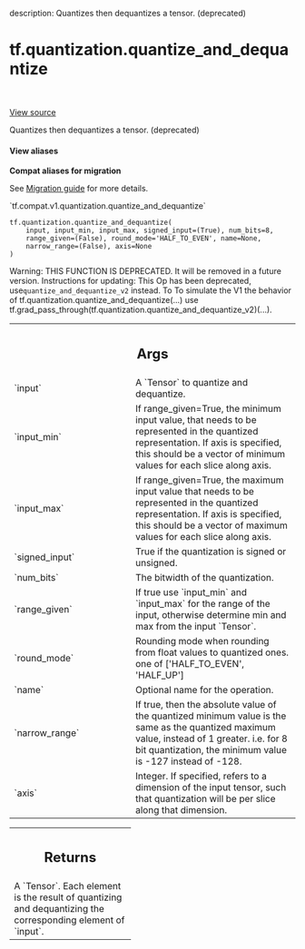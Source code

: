 description: Quantizes then dequantizes a tensor. (deprecated)

<div itemscope itemtype="http://developers.google.com/ReferenceObject">
<meta itemprop="name" content="tf.quantization.quantize_and_dequantize" />
<meta itemprop="path" content="Stable" />
</div>

# tf.quantization.quantize_and_dequantize

<!-- Insert buttons and diff -->

<table class="tfo-notebook-buttons tfo-api nocontent" align="left">

</table>

<a target="_blank" href="/code/stable/tensorflow/python/ops/array_ops.py">View source</a>



Quantizes then dequantizes a tensor. (deprecated)

<section class="expandable">
  <h4 class="showalways">View aliases</h4>
  <p>
<b>Compat aliases for migration</b>
<p>See
<a href="https://www.tensorflow.org/guide/migrate">Migration guide</a> for
more details.</p>
<p>`tf.compat.v1.quantization.quantize_and_dequantize`</p>
</p>
</section>

<pre class="devsite-click-to-copy prettyprint lang-py tfo-signature-link">
<code>tf.quantization.quantize_and_dequantize(
    input, input_min, input_max, signed_input=(True), num_bits=8,
    range_given=(False), round_mode=&#x27;HALF_TO_EVEN&#x27;, name=None,
    narrow_range=(False), axis=None
)
</code></pre>



<!-- Placeholder for "Used in" -->

Warning: THIS FUNCTION IS DEPRECATED. It will be removed in a future version.
Instructions for updating:
This Op has been deprecated, use`quantize_and_dequantize_v2` instead. To To simulate the V1 the behavior of tf.quantization.quantize_and_dequantize(...) use tf.grad_pass_through(tf.quantization.quantize_and_dequantize_v2)(...).

<!-- Tabular view -->
 <table class="responsive fixed orange">
<colgroup><col width="214px"><col></colgroup>
<tr><th colspan="2"><h2 class="add-link">Args</h2></th></tr>

<tr>
<td>
`input`
</td>
<td>
A `Tensor` to quantize and dequantize.
</td>
</tr><tr>
<td>
`input_min`
</td>
<td>
If range_given=True, the minimum input value, that needs to be
represented in the quantized representation. If axis is specified, this
should be a vector of minimum values for each slice along axis.
</td>
</tr><tr>
<td>
`input_max`
</td>
<td>
If range_given=True, the maximum input value that needs to be
represented in the quantized representation. If axis is specified, this
should be a vector of maximum values for each slice along axis.
</td>
</tr><tr>
<td>
`signed_input`
</td>
<td>
True if the quantization is signed or unsigned.
</td>
</tr><tr>
<td>
`num_bits`
</td>
<td>
The bitwidth of the quantization.
</td>
</tr><tr>
<td>
`range_given`
</td>
<td>
If true use `input_min` and `input_max` for the range of the
input, otherwise determine min and max from the input `Tensor`.
</td>
</tr><tr>
<td>
`round_mode`
</td>
<td>
Rounding mode when rounding from float values to quantized ones.
one of ['HALF_TO_EVEN', 'HALF_UP']
</td>
</tr><tr>
<td>
`name`
</td>
<td>
Optional name for the operation.
</td>
</tr><tr>
<td>
`narrow_range`
</td>
<td>
If true, then the absolute value of the quantized minimum
value is the same as the quantized maximum value, instead of 1 greater.
i.e. for 8 bit quantization, the minimum value is -127 instead of -128.
</td>
</tr><tr>
<td>
`axis`
</td>
<td>
Integer. If specified, refers to a dimension of the input tensor, such
that quantization will be per slice along that dimension.
</td>
</tr>
</table>



<!-- Tabular view -->
 <table class="responsive fixed orange">
<colgroup><col width="214px"><col></colgroup>
<tr><th colspan="2"><h2 class="add-link">Returns</h2></th></tr>
<tr class="alt">
<td colspan="2">
A `Tensor`. Each element is the result of quantizing and dequantizing the
corresponding element of `input`.
</td>
</tr>

</table>

